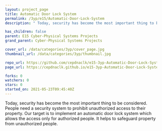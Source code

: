 ```yaml
---
layout: project_page
title: Automatic Door Lock System
permalink: /3yp/e15/Automatic-Door-Lock-System
description: " Today, security has become the most important thing to be considered. People need a security system to prohibit unauthorized access to their property. Our target is to implement an automatic door lock system which allows the access only for authorized people. It helps to safeguard property from unauthorized people. "

has_children: false
parent: E15 Cyber-Physical Systems Projects
grand_parent: Cyber-Physical Systems Projects

cover_url: /data/categories/3yp/cover_page.jpg
thumbnail_url: /data/categories/3yp/thumbnail.jpg

repo_url: https://github.com/cepdnaclk/e15-3yp-Automatic-Door-Lock-System
page_url: https://cepdnaclk.github.io/e15-3yp-Automatic-Door-Lock-System

forks: 0
watchers: 0
stars: 0
started_on: 2021-05-23T09:45:40Z
---
```

 Today, security has become the most important thing to be considered. People need a security system to prohibit unauthorized access to their property. Our target is to implement an automatic door lock system which allows the access only for authorized people. It helps to safeguard property from unauthorized people. 

